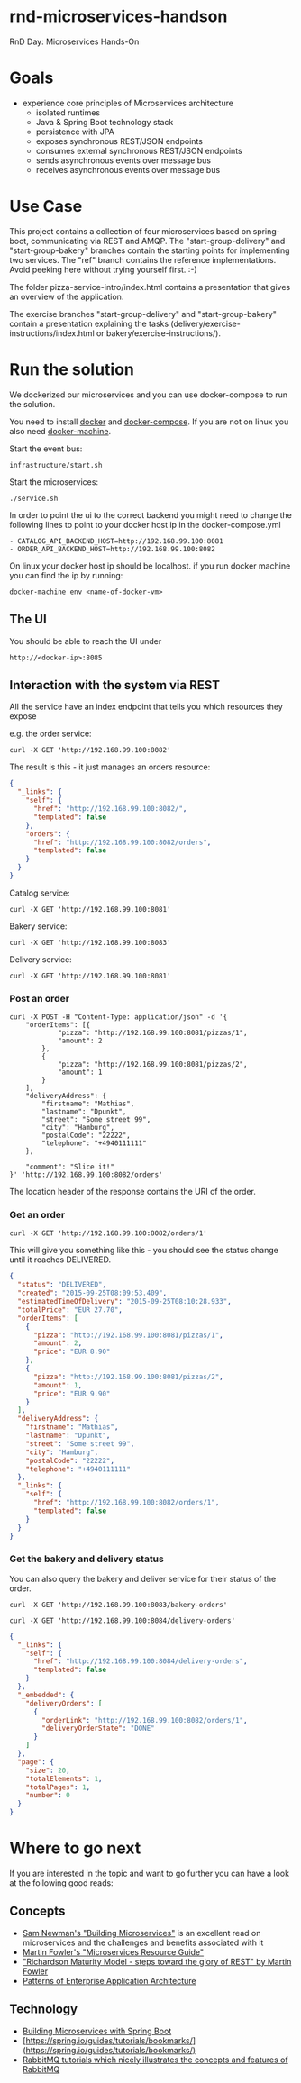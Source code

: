 # rnd-microservices-handson

RnD Day: Microservices Hands-On

# Goals

- experience core principles of Microservices architecture
  - isolated runtimes
  - Java & Spring Boot technology stack
  - persistence with JPA
  - exposes synchronous REST/JSON endpoints
  - consumes external synchronous REST/JSON endpoints
  - sends asynchronous events over message bus
  - receives asynchronous events over message bus

# Use Case

This project contains a collection of four microservices
based on spring-boot, communicating via REST and AMQP.
The "start-group-delivery" and "start-group-bakery"
branches contain the starting points for implementing
two services. The "ref" branch contains the reference
implementations. Avoid peeking here without trying yourself
first. :-)

The folder pizza-service-intro/index.html contains a presentation that gives an overview of the application.

The exercise branches "start-group-delivery" and "start-group-bakery" contain a presentation explaining the tasks (delivery/exercise-instructions/index.html or bakery/exercise-instructions/).

# Run the solution

We dockerized our microservices and you can use docker-compose to run the solution.

You need to install [docker](http://docs.docker.com/mac/started/) and [docker-compose](https://docs.docker.com/compose/install/). If you are not on linux you also need [docker-machine](https://docs.docker.com/machine/install-machine/).


Start the event bus:
```
infrastructure/start.sh
```

Start the microservices:
```
./service.sh
```

In order to point the ui to the correct backend you might need to change the following lines to point to your docker host ip in the docker-compose.yml
```
- CATALOG_API_BACKEND_HOST=http://192.168.99.100:8081
- ORDER_API_BACKEND_HOST=http://192.168.99.100:8082
```

On linux your docker host ip should be localhost. if you run docker machine you can find the ip by running:
```
docker-machine env <name-of-docker-vm>
```
## The UI

You should be able to reach the UI under
```
http://<docker-ip>:8085
```

## Interaction with the system via REST

All the service have an index endpoint that tells you which resources they expose

e.g. the order service:
```
curl -X GET 'http://192.168.99.100:8082'
```

The result is this - it just manages an orders resource:
```json
{
  "_links": {
    "self": {
      "href": "http://192.168.99.100:8082/",
      "templated": false
    },
    "orders": {
      "href": "http://192.168.99.100:8082/orders",
      "templated": false
    }
  }
}
```

Catalog service:
```
curl -X GET 'http://192.168.99.100:8081'
```

Bakery service:
```
curl -X GET 'http://192.168.99.100:8083'
```

Delivery service:
```
curl -X GET 'http://192.168.99.100:8081'
```

### Post an order
```
curl -X POST -H "Content-Type: application/json" -d '{
    "orderItems": [{
            "pizza": "http://192.168.99.100:8081/pizzas/1",
            "amount": 2
        },
        {
            "pizza": "http://192.168.99.100:8081/pizzas/2",
            "amount": 1
        }
    ],
    "deliveryAddress": {
        "firstname": "Mathias",
        "lastname": "Dpunkt",
        "street": "Some street 99",
        "city": "Hamburg",
        "postalCode": "22222",
        "telephone": "+4940111111"
    },
    
    "comment": "Slice it!"
}' 'http://192.168.99.100:8082/orders'
```

The location header of the response contains the URI of the order.

### Get an order
```
curl -X GET 'http://192.168.99.100:8082/orders/1'
```

This will give you something like this - you should see the status change until it reaches DELIVERED.

```json
{
  "status": "DELIVERED",
  "created": "2015-09-25T08:09:53.409",
  "estimatedTimeOfDelivery": "2015-09-25T08:10:28.933",
  "totalPrice": "EUR 27.70",
  "orderItems": [
    {
      "pizza": "http://192.168.99.100:8081/pizzas/1",
      "amount": 2,
      "price": "EUR 8.90"
    },
    {
      "pizza": "http://192.168.99.100:8081/pizzas/2",
      "amount": 1,
      "price": "EUR 9.90"
    }
  ],
  "deliveryAddress": {
    "firstname": "Mathias",
    "lastname": "Dpunkt",
    "street": "Some street 99",
    "city": "Hamburg",
    "postalCode": "22222",
    "telephone": "+4940111111"
  },
  "_links": {
    "self": {
      "href": "http://192.168.99.100:8082/orders/1",
      "templated": false
    }
  }
}
```

### Get the bakery and delivery status
You can also query the bakery and deliver service for their status of the order.

```
curl -X GET 'http://192.168.99.100:8083/bakery-orders'
```

```
curl -X GET 'http://192.168.99.100:8084/delivery-orders'
```

```json
{
  "_links": {
    "self": {
      "href": "http://192.168.99.100:8084/delivery-orders",
      "templated": false
    }
  },
  "_embedded": {
    "deliveryOrders": [
      {
        "orderLink": "http://192.168.99.100:8082/orders/1",
        "deliveryOrderState": "DONE"
      }
    ]
  },
  "page": {
    "size": 20,
    "totalElements": 1,
    "totalPages": 1,
    "number": 0
  }
}
```

# Where to go next

If you are interested in the topic and want to go further you can have a look at the following good reads:

## Concepts

- [Sam Newman's "Building Microservices"](http://samnewman.io/books/building_microservices/) is an excellent read on microservices and the challenges and benefits associated with it
- [Martin Fowler's "Microservices Resource Guide"](http://martinfowler.com/microservices/)
- ["Richardson Maturity Model - steps toward the glory of REST" by Martin Fowler](http://martinfowler.com/articles/richardsonMaturityModel.html)
- [Patterns of Enterprise Application Architecture](http://martinfowler.com/books/eaa.html)

## Technology

- [Building Microservices with Spring Boot](http://www.infoq.com/articles/boot-microservices)
- [https://spring.io/guides/tutorials/bookmarks/](https://spring.io/guides/tutorials/bookmarks/)
- [RabbitMQ tutorials which nicely illustrates the concepts and features of RabbitMQ](https://www.rabbitmq.com/getstarted.html)
